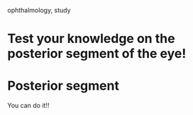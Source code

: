 

<span class="tinypinkspace">ophthalmology, study</span>

# Test your knowledge on the posterior segment of the eye!

<div class="container">

<div class="row center">
<h1 class="quiz_category">Posterior segment</h1>
<div class="progress-bar"><div class="progress" id="progress"></div></div>
<div id="quiz_question"></div>
</div>

<div class="row">
<div class="col-12">
<div id="main_div"></div>
</div>
</div>

<div class="row">
<div class="col-md-6 col-12">
<div id="west_div" class="west_div"></div>
</div>
<div class="col-md-6 col-12">
<div id="east_div" class="east_div"></div>
</div>
</div>

<div class="row center">
<div id="quiz_score">You can do it!!</div>
</div>

</div> <!-- end container -->
